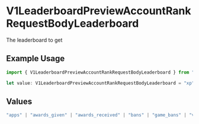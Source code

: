 # V1LeaderboardPreviewAccountRankRequestBodyLeaderboard

The leaderboard to get

## Example Usage

```typescript
import { V1LeaderboardPreviewAccountRankRequestBodyLeaderboard } from "@steamsets/client-ts/models/components";

let value: V1LeaderboardPreviewAccountRankRequestBodyLeaderboard = "xp";
```

## Values

```typescript
"apps" | "awards_given" | "awards_received" | "bans" | "game_bans" | "vac_bans" | "donations" | "foil_badges" | "normal_badges" | "badges" | "playtime" | "points_given" | "points_received" | "steam_sets" | "xp"
```